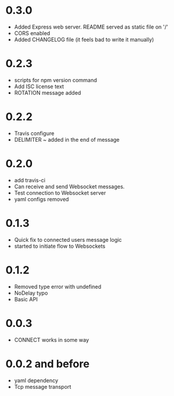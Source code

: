 0.3.0
==========
* Added Express web server. README served as static file on '/'
* CORS enabled
* Added CHANGELOG file (it feels bad to write it manually)

0.2.3
==========

  * scripts for npm version command
  * Add ISC license text
  * ROTATION message added

0.2.2
==========

  * Travis configure
  * DELIMITER ~ added in the end of message

0.2.0
==========

  * add travis-ci
  * Can receive and send Websocket messages.
  * Test connection to Websocket server
  * yaml configs removed

0.1.3
==========

  * Quick fix to connected users message logic
  * started to initiate flow to Websockets

0.1.2
==========

  * Removed type error with undefined
  * NoDelay typo
  * Basic API

0.0.3
==========

  * CONNECT works in some way

0.0.2 and before
==========

  * yaml dependency
  * Tcp message transport
